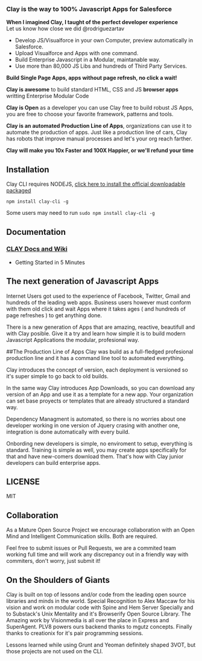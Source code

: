 ### Clay is the way to 100% Javascript Apps for Salesforce

**When I imagined Clay, I taught of the perfect developer experience**<br/>
Let us know how close we did @rodriguezartav

* Develop JS/Visualforce in your own Computer, preview automatically in Salesforce.
* Upload Visualforce and Apps with one command.
* Build Enterprise Javascript in a Modular, maintanable way.
* Use more than 80,000 JS Libs and hundreds of Third Party Services.

**Build Single Page Apps, apps without page refresh, no click a wait!**

**Clay is awesome** to build standard HTML, CSS and JS **browser apps** writting Enterprise Modular Code 

**Clay is Open** as a developer you can use Clay free to build robust JS Apps, you are free to choose your favorite framework, patterns and tools.

**Clay is an automated Production Line of Apps**, organizations can use it to automate the production of apps. Just like a production line of cars, Clay has robots that improve manual processes and let's your org reach farther.

**Clay will make you 10x Faster and 100X Happier, or we'll refund your time**


## Installation
Clay CLI requires NODEJS, [click here to install the official downloadable packaged](http://nodejs.org)
```
npm install clay-cli -g
```
Some users may need to run ```sudo npm install clay-cli -g```


## Documentation
### [CLAY Docs and Wiki](https://github.com/3vot/clay/wiki)
  * Getting Started in 5 Minutes


## The next generation of Javascript Apps
Internet Users got used to the experience of Facebook, Twitter, Gmail and hundreds of the leading web apps. Business users however must conform with them old click and wait Apps where it takes ages ( and hundreds of page refreshes ) to get anything done.

There is a new generation of Apps that are amazing, reactive, beautifull and with Clay posible. Give it a try and learn how simple it is to build modern Javascript Applications the modular, profesional way.


##The Production Line of Apps
Clay was build as a full-fledged profesional production line and it has a command line tool to automated everything.

Clay introduces the concept of version, each deployment is versioned so it's super simple to go back to old builds.

In the same way Clay introduces App Downloads, so you can download any version of an App and use it as a template for a new app. Your organization can set base proyects or templates that are already structured a standard way.

Dependency Managment is automated, so there is no worries about one developer working in one version of Jquery crasing with another one, integration is done automatically with every build.

Onbording new developers is simple, no enviroment to setup, everything is standard. Training is simple as well, you may create apps specifically for that and have new-comers download them. That's how with Clay junior developers can build enterprise apps.


## LICENSE ##
MIT 

## Collaboration  ##
As a Mature Open Source Project we encourage collaboration with an Open Mind and Intelligent Communication skills. Both are required.

Feel free to submit issues or Pull Requests, we are a commited team working full time and will work any discrepancy out in a friendly way with commiters, don't worry, just submit it!

## On the Shoulders of Giants ##

Clay is built on top of lessons and/or code from the leading open source libraries and minds in the world. Special Recognition to Alex Maccaw for his vision and work on modular code with Spine and Hem Server Specially and to Substack's Unix Mentality and it's Browserify Open Source Library. The Amazing work by Visionmedia is all over the place in Express and SuperAgent. PLV8 powers ours backend thanks to mgutz concepts. Finally thanks to creationix for it's pair programming sessions.

Lessons learned while using Grunt and Yeoman definitely shaped 3VOT, but those projects are not used on the CLI.
